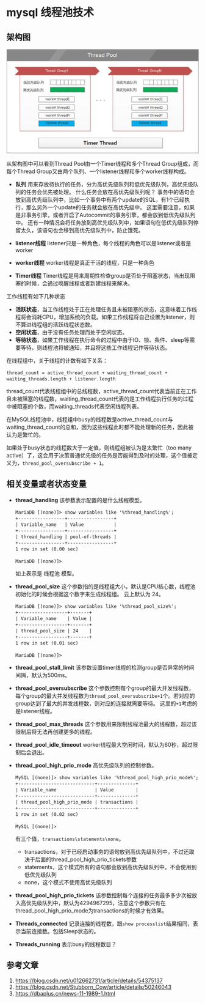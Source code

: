 # mysql 线程池技术

## 架构图

![](https://raw.githubusercontent.com/ernest-dzf/docs/master/pic/mysql_thread_pool.jpg)

从架构图中可以看到Thread Pool由一个Timer线程和多个Thread Group组成，而每个Thread Group又由两个队列、一个listener线程和多个worker线程构成。

- **队列**
  用来存放待执行的任务，分为高优先级队列和低优先级队列，高优先级队列的任务会优先被处理。
  什么任务会放在高优先级队列呢？
  事务中的语句会放到高优先级队列中，比如一个事务中有两个update的SQL，有1个已经执行，那么另外一个update的任务就会放在高优先级中。
  这里需要注意，如果是非事务引擎，或者开启了Autocommit的事务引擎，都会放到低优先级队列中。
  还有一种情况会将任务放到高优先级队列中，如果语句在低优先级队列停留太久，该语句也会移到高优先级队列中，防止饿死。

- **listener线程**
  listener只是一种角色，每个线程的角色可以是listener或者是worker

- **worker线程**
  worker线程是真正干活的线程，只是一种角色

- **Timer线程**
  Timer线程是用来周期性检查group是否处于阻塞状态，当出现阻塞的时候，会通过唤醒线程或者新建线程来解决。

  

工作线程有如下几种状态

- **活跃状态**，当工作线程处于正在处理任务且未被阻塞的状态，这意味着工作线程将会消耗CPU，增加系统的负载。如果工作线程将自己设置为listener，则不算进线程组的活跃线程状态数。
- **空闲状态**，由于没有任务处理而处于空闲状态。
- **等待状态**，如果工作线程在执行命令的过程中由于IO、锁、条件、sleep等需要等待，则线程池将被通知，并且将这些工作线程记作等待状态。

在线程组中，关于线程的计数有如下关系：

```
thread_count = active_thread_count + waiting_thread_count + waiting_threads.length + listener.length
```

thread_count代表线程组中的总线程数，active_thread_count代表当前正在工作且未被阻塞的线程数，waiting_thread_count代表的是工作线程执行任务的过程中被阻塞的个数，而waiting_threads代表空闲线程列表。

在MySQL线程池中，线程组中busy的线程数是active_thread_count与waiting_thread_count的总和，因为这些线程此时都不能处理新的任务，因此被认为是繁忙的。

如果处于busy状态的线程数大于一定值，则线程组被认为是太繁忙（too many active）了，这会用于决策普通优先级的任务是否能得到及时的处理，这个值被定义为，`thread_pool_oversubscribe + 1`。

## 相关变量或者状态变量

- **thread_handling**
  该参数表示配置的是什么线程模型。

  ```mysql
  MariaDB [(none)]> show variables like '%thread_handling%';
  +-----------------+-----------------+
  | Variable_name   | Value           |
  +-----------------+-----------------+
  | thread_handling | pool-of-threads |
  +-----------------+-----------------+
  1 row in set (0.00 sec)
  
  MariaDB [(none)]> 
  
  ```

  如上表示是 线程池 模型。

- **thread_pool_size**
  这个参数指的是线程组大小，默认是CPU核心数，线程池初始化的时候会根据这个数字来生成线程组。
  云上默认为 24。

  ```mysql
  MariaDB [(none)]> show variables like '%thread_pool_size%';                                                                         
  +------------------+-------+
  | Variable_name    | Value |
  +------------------+-------+
  | thread_pool_size | 24    |
  +------------------+-------+
  1 row in set (0.01 sec)
  
  MariaDB [(none)]> 
  
  ```

  

- **thread_pool_stall_limit**
  该参数设置timer线程的检测group是否异常的时间间隔，默认为500ms。

- **thread_pool_oversubscribe**
  这个参数控制每个group的最大并发线程数，每个group的最大并发线程数为`thread_pool_oversubscribe+1`个。若对应的group达到了最大的并发线程数，则对应的连接就需要等待。
  这里的`+1`考虑的是listener线程。

- **thread_pool_max_threads**
  这个参数用来限制线程池最大的线程数，超过该限制后将无法再创建更多的线程。

- **thread_pool_idle_timeout**
  worker线程最大空闲时间，默认为60秒，超过限制后会退出。

- **thread_pool_high_prio_mode**
  高优先级队列的控制参数。

  ```mysql
  MySQL [(none)]> show variables like '%thread_pool_high_prio_mode%';
  +----------------------------+--------------+
  | Variable_name              | Value        |
  +----------------------------+--------------+
  | thread_pool_high_prio_mode | transactions |
  +----------------------------+--------------+
  1 row in set (0.02 sec)
  
  MySQL [(none)]> 
  
  ```

  有三个值，`transactions\statements\none`。

  - transactions，对于已经启动事务的语句放到高优先级队列中，不过还取决于后面的thread_pool_high_prio_tickets参数
  - statements，这个模式所有的语句都会放到高优先级队列中，不会使用到低优先级队列
  - none，这个模式不使用高优先级队列

- **thread_pool_high_prio_tickets**
  该参数控制每个连接的任务最多多少次被放入高优先级队列中，默认为4294967295，注意这个参数只有在thread_pool_high_prio_mode为transactions的时候才有效果。
  
- **Threads_connected**
  记录连接的线程数，跟`show processlist`结果相同，表示当前连接数。包括Sleep状态的。

- **Threads_running**
  表示busy的线程数目？

## 参考文章

1. https://blog.csdn.net/u012662731/article/details/54375137
2. https://blog.csdn.net/Stubborn_Cow/article/details/50246043
3. https://dbaplus.cn/news-11-1989-1.html